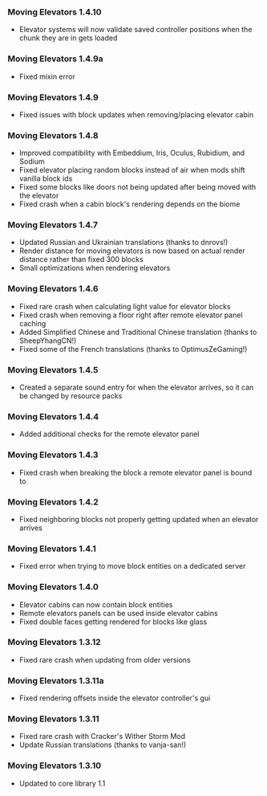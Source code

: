### Moving Elevators 1.4.10
- Elevator systems will now validate saved controller positions when the chunk they are in gets loaded

### Moving Elevators 1.4.9a
- Fixed mixin error

### Moving Elevators 1.4.9
- Fixed issues with block updates when removing/placing elevator cabin

### Moving Elevators 1.4.8
- Improved compatibility with Embeddium, Iris, Oculus, Rubidium, and Sodium
- Fixed elevator placing random blocks instead of air when mods shift vanilla block ids
- Fixed some blocks like doors not being updated after being moved with the elevator
- Fixed crash when a cabin block's rendering depends on the biome

### Moving Elevators 1.4.7
- Updated Russian and Ukrainian translations (thanks to dnrovs!)
- Render distance for moving elevators is now based on actual render distance rather than fixed 300 blocks
- Small optimizations when rendering elevators

### Moving Elevators 1.4.6
- Fixed rare crash when calculating light value for elevator blocks
- Fixed crash when removing a floor right after remote elevator panel caching
- Added Simplified Chinese and Traditional Chinese translation (thanks to SheepYhangCN!)
- Fixed some of the French translations (thanks to OptimusZeGaming!)

### Moving Elevators 1.4.5
- Created a separate sound entry for when the elevator arrives, so it can be changed by resource packs

### Moving Elevators 1.4.4
- Added additional checks for the remote elevator panel

### Moving Elevators 1.4.3
- Fixed crash when breaking the block a remote elevator panel is bound to

### Moving Elevators 1.4.2
- Fixed neighboring blocks not properly getting updated when an elevator arrives

### Moving Elevators 1.4.1
- Fixed error when trying to move block entities on a dedicated server

### Moving Elevators 1.4.0
- Elevator cabins can now contain block entities
- Remote elevators panels can be used inside elevator cabins
- Fixed double faces getting rendered for blocks like glass

### Moving Elevators 1.3.12
- Fixed rare crash when updating from older versions

### Moving Elevators 1.3.11a
- Fixed rendering offsets inside the elevator controller's gui

### Moving Elevators 1.3.11
- Fixed rare crash with Cracker's Wither Storm Mod
- Update Russian translations (thanks to vanja-san!)

### Moving Elevators 1.3.10
- Updated to core library 1.1
